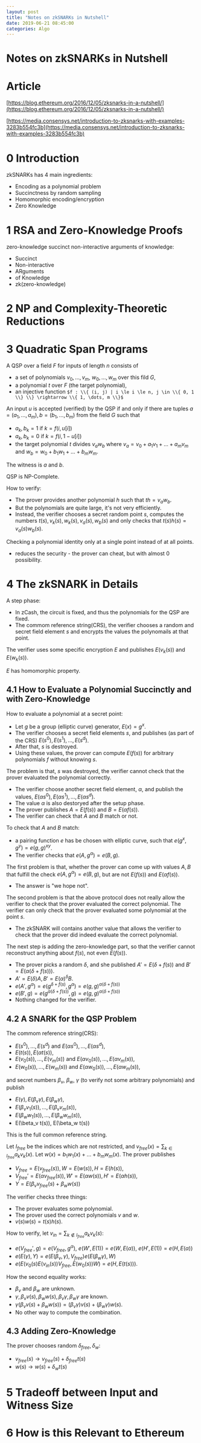 ```yaml
---
layout: post
title: "Notes on zkSNARKs in Nutshell"
date: 2019-06-21 08:45:00
categories: Algo
---
```



# Notes on zkSNARKs in Nutshell

# Article
[https://blog.ethereum.org/2016/12/05/zksnarks-in-a-nutshell/](https://blog.ethereum.org/2016/12/05/zksnarks-in-a-nutshell/)

[https://media.consensys.net/introduction-to-zksnarks-with-examples-3283b554fc3b](https://media.consensys.net/introduction-to-zksnarks-with-examples-3283b554fc3b)

# 0 Introduction

zkSNARKs has 4 main ingredients:
  * Encoding as a polynomial problem
  * Succinctness by random sampling
  * Homomorphic encoding/encryption
  * Zero Knowledge

# 1 RSA and Zero-Knowledge Proofs

zero-knowledge succinct non-interactive arguments of knowledge:
  * Succinct
  * Non-interactive
  * ARguments
  * of Knowledge
  * zk(zero-knowledge)

# 2 NP and Complexity-Theoretic Reductions

# 3 Quadratic Span Programs

A QSP over a field $F$ for inputs of length $n$ consists of
  * a set of polynomials $v_0, \dots, v_m$, $w_0, \dots, w_m$ over this fild $G$,
  * a polynomial $t$ over $F$ (the target polynomial),
  * an injective function ```$f : \\{ (i, j) | i \le i \le n, j \in \\{ 0, 1 \\} \\} \rightarrow \\{ 1, \dots, m \\}$```

An input $u$ is accepted (verified) by the QSP if and only if there are tuples $a=(a_1, \dots, a_m), b = (b_1, \dots, b_m)$ from the field $G$ such that
  * $a_k, b_k = 1$ if $k = f(i, u[i])$
  * $a_k, b_k = 0$ if $k = f(i, 1 - u[i])$
  * the target polynomial $t$ divides $v_a w_b$ where $v_a = v_0 + a_1 v_1 + \dots + a_m v_m$ and $w_b = w_0 + b_1 w_1 + \dots + b_m w_m$.

The witness is $a$ and $b$. 

QSP is NP-Complete.

How to verify:
  * The prover provides another polynomial $h$ such that $th = v_a w_b$.
  * But the polynomials are quite large, it's not very efficiently.
  * Instead, the verifier chooses a secret random point $s$, computes the numbers $t(s), v_k(s), w_k(s), v_a(s), w_b(s)$ and only checks that $t(s) h(s)=v_a(s) w_b(s)$.

Checking a polynomial identity only at a single point instead of at all points.
  * reduces the security - the prover can cheat, but with almost 0 possibility.

# 4 The zkSNARK in Details

A step phase:
  * In zCash, the circuit is fixed, and thus the polynomials for the QSP are fixed.
  * The commom reference string(CRS), the verifier chooses a random and secret field element $s$ and encrypts the values the polynomails at that point.

The verifier uses some specific encryption $E$ and publishes $E(v_k(s))$ and $E(w_k(s))$. 

$E$ has homomorphic property.

## 4.1 How to Evaluate a Polynomial Succinctly and with Zero-Knowledge

How to evaluate a polynomial at a secret point:
  * Let $g$ be a group (elliptic curve) generator, $E(x) = g^x$.
  * The verifier chooses a secret field elements $s$, and publishes (as part of the CRS) $E(s^0), E(s^1), \dots, E(s^d)$.
  * After that, $s$ is destroyed.
  * Using these values, the prover can compute $E(f(s))$ for arbitrary polynomials $f$ without knowing $s$.

The problem is that, $s$ was destroyed, the verifier cannot check that the prover evaluated the polynomial correctly.
  * The verifier choose another secret field element, $\alpha$, and publish the values, $E(\alpha s^0), E(\alpha s^1), \dots, E(\alpha s^d)$.
  * The value $\alpha$ is also destoryed after the setup phase.
  * The prover publishes $A = E(f(s))$ and $B = E(\alpha f(s))$.
  * The verifier can check that $A$ and $B$ match or not.

To check that $A$ and $B$ match:
  * a pairing function $e$ has be chosen with elliptic curve, such that $e(g^x, g^y) = e(g,g)^{xy}$.
  * The verifier checks that $e(A, g^\alpha) = e(B, g)$.

The first problem is that, whether the prover can come up with values $A, B$ that fulfill the check $e(A, g^\alpha) = e(B, g)$, but are not $E(f(s))$ and $E(\alpha f(s))$.
  * The answer is "we hope not".

The second problem is that the above protocol does not really allow the verifier to check that the prover evaluated the correct polynomial. The verifier can only check that the prover evaluated some polynomial at the point $s$.
  * The zkSNARK will contains another value that allows the verifier to check that the prover did indeed evaluate the correct polynomial.

The next step is adding the zero-knowledge part, so that the verifier cannot reconstruct anything about $f(s)$, not even $E(f(s))$.
  * The prover picks a random $\delta$, and she published $A' = E(\delta + f(s))$ and $B' = E(\alpha (\delta + f(s)))$.
  * $A' = E(\delta) A, B' = E(\alpha)^\delta B$.
  * $e(A', g^\alpha) = e(g^{\delta + f(s)}, g^\alpha) = e(g,g)^{\alpha (\delta + f(s))}$
  * $e(B', g) = e(g^{\alpha (\delta + f(s))}, g) = e(g,g)^{\alpha (\delta + f(s))}$
  * Nothing changed for the verifier.

## 4.2 A SNARK for the QSP Problem

The commom reference string(CRS):
  * $E(s^0), \dots, E(s^d)$ and $E(\alpha s^0), \dots, E(\alpha s^d),$
  * $E(t(s)), E(\alpha t(s)),$
  * $E(v_0(s)), \dots, E(v_m(s))$ and $E(\alpha v_0(s)), \dots, E(\alpha v_m(s)),$
  *  $E(w_0(s)), \dots, E(w_m(s))$ and $E(\alpha w_0(s)), \dots, E(\alpha w_m(s)),$

and secret numbers $\beta_v$, $\beta_w$, $\gamma$ (to verify not some arbitrary polynomials) and publish
  * $E(\gamma), E(\beta_v \gamma), E(\beta_w \gamma),$
  * $E(\beta_v v_1(s)), \dots, E(\beta_v v_m(s)),$
  * $E(\beta_w w_1(s)), \dots, E(\beta_w w_m(s)),$
  * E(\beta_v t(s)), E(\beta_w t(s))

This is the full common reference string.

Let $I_{free}$ be the indices which are not restricted, and $v_{free}(x) = \sum_{k \in I_{free}} a_k v_k(x)$. Let $w(x) = b_1 w_1(x) + \dots + b_m w_m(x)$. The prover publishes
  * $V_{free} = E(v_{free}(s)), W = E(w(s)), H = E(h(s)),$
  * $V_{free}' = E(\alpha v_{free}(s)), W' = E(\alpha w(s)), H' = E(\alpha h(s)),$
  * $Y = E(\beta_v v_{free}(s) + \beta_w w(s))$

The verifier checks three things:
  * The prover evaluates some polynomial.
  * The prover used the correct polynomials $v$ and $w$.
  * $v(s)w(s) = t(s)h(s)$.

How to verify, let $v_{in} = \sum_{k \not \in I_{free}} a_k v_k(s)$:
  * $e(V_{free}', g) = e(V_{free}, g^\alpha)$, $e(W', E(1)) = e(W, E(\alpha))$, $e(H', E(1)) = e(H, E(\alpha))$
  * $e(E(\gamma), Y) = e(E(\beta_v, \gamma), V_{free}) e(E(\beta_w \gamma), W)$
  * $e(E(v_0(s) E(v_{in}(s)) V_{free}, E(w_0(s)) W) = e(H, E(t(s)))$.

How the second equality works:
  * $\beta_v$ and $\beta_w$ are unknown.
  * $\gamma, \beta_v v(s), \beta_w w(s), \beta_v \gamma, \beta_w \gamma$ are known.
  * $\gamma (\beta_v v(s) + \beta_w w(s)) = (\beta_v \gamma) v(s) + (\beta_w \gamma) w(s)$.
  * No other way to compute the combination.

## 4.3 Adding Zero-Knowledge

The prover chooses random $\delta_{free}, \delta_w$:
  * $v_{free}(s) \rightarrow v_{free}(s) + \delta_{free} t(s)$
  * $w(s) \rightarrow w(s) + \delta_w t(s)$

# 5 Tradeoff between Input and Witness Size

# 6 How is this Relevant to Ethereum








